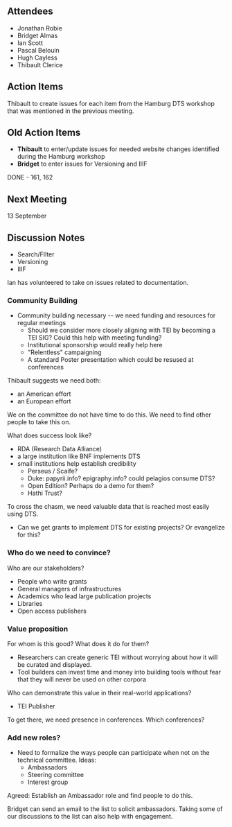 ## Attendees

* Jonathan Robie
* Bridget Almas
* Ian Scott
* Pascal Belouin
* Hugh Cayless
* Thibault Clerice

## Action Items

Thibault to create issues for each item from the Hamburg DTS workshop that was mentioned in the previous meeting.

## Old Action Items

* **Thibault** to enter/update issues for needed website changes identified during the Hamburg workshop
* **Bridget** to enter issues for Versioning and IIIF 

DONE - 161, 162

## Next Meeting

13 September 

## Discussion Notes

- Search/FIlter
- Versioning
- IIIF


Ian has volunteered to take on issues related to documentation.

### Community Building

* Community building necessary -- we need funding and resources for regular meetings
    * Should we consider more closely aligning with TEI by becoming a TEI SIG? Could this help with meeting funding?
    * Institutional sponsorship would really help here
    * "Relentless" campaigning
    * A standard Poster presentation which could be resused at conferences

Thibault suggests we need both:

- an American effort
- an European effort

We on the committee do not have time to do this. We need to find other people to take this on.

What does success look like?

- RDA (Research Data Alliance) 
- a large institution like BNF implements DTS
- small institutions help establish credibility
  - Perseus / Scaife?
  - Duke: papyrii.info?  epigraphy.info?  could pelagios consume DTS?
  - Open Edition?  Perhaps do a demo for them?
  - Hathi Trust?

To cross the chasm, we need valuable data that is reached most easily using DTS.

- Can we get grants to implement DTS for existing projects?  Or evangelize for this?
  
### Who do we need to convince?

Who are our stakeholders?

* People who write grants
* General managers of infrastructures
* Academics who lead large publication projects
* Libraries
* Open access publishers

### Value proposition

For whom is this good?  What does it do for them?

- Researchers can create generic TEI without worrying about how it will be curated and displayed.
- Tool builders can invest time and money into building tools without fear that they will never be used on other corpora

Who can demonstrate this value in their real-world applications?

- TEI Publisher

To get there, we need presence in conferences.  Which conferences?

###  Add new roles?

* Need to formalize the ways people can participate when not on the technical committee. Ideas:
    * Ambassadors
    * Steering committee
    * Interest group

Agreed:  Establish an Ambassador role and find people to do this.  

Bridget can send an email to the list to solicit ambassadors.   Taking some of our discussions to the list can also help with engagement.
